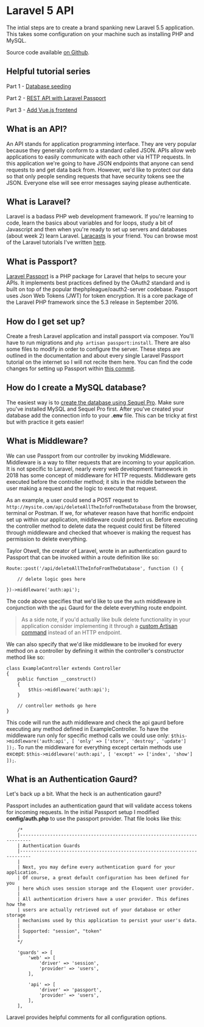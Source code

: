 Laravel 5 API
====

The intial steps are to create a brand spanking new Laravel 5.5 application. This takes some configuration on your machine such as installing PHP and MySQL. 

Source code available [on Github](https://github.com/connor11528/authenticated-api-with-laravel-5).

## Helpful tutorial series

Part 1 - [Database seeding](http://www.qcode.in/advance-interactive-database-seeding-in-laravel/)

Part 2 - [REST API with Laravel Passport](http://www.qcode.in/create-rest-api-authentication-using-laravel-passport/)

Part 3 - [Add Vue.js frontend](http://www.qcode.in/youtube-like-app-vue-js-laravel/)

## What is an API?

An API stands for application programming interface. They are very popular because they generally conform to a standard called JSON. APIs allow web applications to easily communicate with each other via HTTP requests. In this application we're going to have JSON endpoints that anyone can send requests to and get data back from. However, we'd like to protect our data so that only people sending requests that have security tokens see the JSON. Everyone else will see error messages saying please authenticate.

## What is Laravel?

Laravel is a badass PHP web development framework. If you're learning to code, learn the basics about variables and for loops, study a bit of Javascript and then when you're ready to set up servers and databases (about week 2) learn Laravel. [Laracasts](https://laracasts.com/) is your friend. You can browse most of the Laravel tutorials I've written [here](http://connorleech.info/categories/Laravel/).

## What is Passport?

[Laravel Passport](https://laravel.com/docs/5.5/passport) is a PHP package for Laravel that helps to secure your APIs. It implements best practices defined by the OAuth2 standard and is built on top of the popular thephpleague/oauth2-server codebase. Passport uses Json Web Tokens (JWT) for token encryption. It is a core package of the Laravel PHP framework since the 5.3 release in September 2016. 

## How do I get set up?

Create a fresh Laravel application and install passport via composer. You'll have to run migrations and `php artisan passport:install`. There are also some files to modify in order to configure the server. These steps are outlined in the documentation and about every single Laravel Passport tutorial on the internet so I will not recite them here. You can find the code changes for setting up Passport within [this commit](https://github.com/connor11528/authenticated-api-with-laravel-5/commit/ad6151eb71bdc99da88f7e96e8856c9fef2a35e0).

## How do I create a MySQL database?

The easiest way is to [create the database using Sequel Pro](https://research.bowdoin.edu/digital-computational-studies/student-research/sql/sequel-pro-creating-a-database/). Make sure you've installed MySQL and Sequel Pro first. After you've created your database add the connection info to your **.env** file. This can be tricky at first but with practice it gets easier!

## What is Middleware? 

We can use Passport from our controller by invoking Middleware. Middleware is a way to filter requests that are incoming to your application. It is not specific to Laravel, nearly every web development framework in 2018 has some concept of middleware for HTTP requests. Middleware gets executed before the controller method; it sits in the middle between the user making a request and the logic to execute that request. 

As an example, a user could send a POST request to `http://mysite.com/api/deleteAllTheInfoFromTheDatabase` from the browser, terminal or Postman. If we, for whatever reason have that horrific endpoint set up within our application, middleware could protect us. Before executing the controller method to delete data the request could first be filtered through middleware and checked that whoever is making the request has permission to delete everything. 

Taylor Otwell, the creator of Laravel, wrote in an authentication gaurd to Passport that can be invoked within a route definition like so:

```
Route::post('/api/deleteAllTheInfoFromTheDatabase', function () {

    // delete logic goes here

})->middleware('auth:api');
```

The code above specifies that we'd like to use the `auth` middleware in conjunction with the `api` Gaurd for the delete everything route endpoint. 

> As a side note, if you'd actually like bulk delete functionality in your application consider implementing it through a [custom Artisan command](https://laravel.com/docs/5.5/artisan#writing-commands) instead of an HTTP endpoint.

We can also specify that we'd like middleware to be invoked for every method on a controller by defining it within the controller's constructor method like so:

```
class ExampleController extends Controller
{
	public function __construct()
	{
	    $this->middleware('auth:api');
	}

	// controller methods go here
}
```

This code will run the auth middleware and check the api gaurd before executing any method defined in ExampleController. To have the middleware run only for specific method calls we could use only: `$this->middleware('auth:api', [ 'only' => ['store', 'destroy', 'update'] ]);`. To run the middleware for everything except certain methods use except: `$this->middleware('auth:api', [ 'except' => ['index', 'show'] ]);`.  

## What is an Authentication Gaurd?

Let's back up a bit. What the heck is an authentication gaurd?

Passport includes an authentication gaurd that will validate access tokens for incoming requests. In the initial Passport setup I modified **config/auth.php** to use the passport provider. That file looks like this:

```
    /*
    |--------------------------------------------------------------------------
    | Authentication Guards
    |--------------------------------------------------------------------------
    |
    | Next, you may define every authentication guard for your application.
    | Of course, a great default configuration has been defined for you
    | here which uses session storage and the Eloquent user provider.
    |
    | All authentication drivers have a user provider. This defines how the
    | users are actually retrieved out of your database or other storage
    | mechanisms used by this application to persist your user's data.
    |
    | Supported: "session", "token"
    |
    */

    'guards' => [
        'web' => [
            'driver' => 'session',
            'provider' => 'users',
        ],

        'api' => [
            'driver' => 'passport',
            'provider' => 'users',
        ],
    ],
```

Laravel provides helpful comments for all configuration options.


